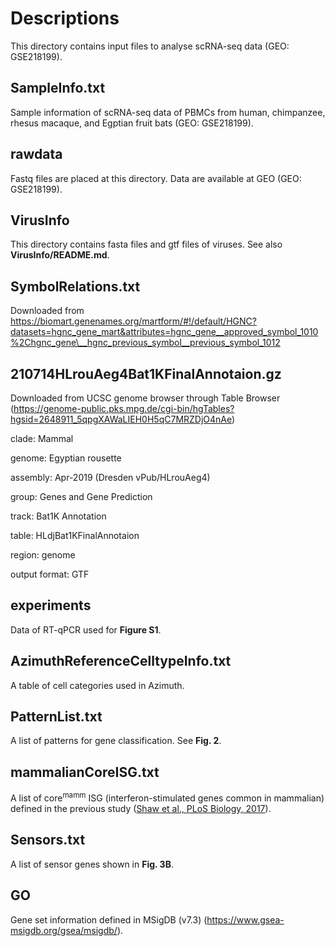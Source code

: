 # Descriptions
This directory contains input files to analyse scRNA-seq data (GEO: GSE218199).

## SampleInfo.txt
Sample information of scRNA-seq data of PBMCs from human, chimpanzee, rhesus macaque, and Egptian fruit bats (GEO: GSE218199).

## rawdata
Fastq files are placed at this directory. Data are available at GEO (GEO: GSE218199).

## VirusInfo
This directory contains fasta files and gtf files of viruses. See also **VirusInfo/README.md**.

## SymbolRelations.txt
Downloaded from https://biomart.genenames.org/martform/#!/default/HGNC?datasets=hgnc_gene_mart&attributes=hgnc_gene__approved_symbol_1010%2Chgnc_gene\__hgnc_previous_symbol__previous_symbol_1012

## 210714HLrouAeg4Bat1KFinalAnnotaion.gz
Downloaded from UCSC genome browser through Table Browser (https://genome-public.pks.mpg.de/cgi-bin/hgTables?hgsid=2648911_5qpgXAWaLIEH0H5qC7MRZDjO4nAe)

clade: Mammal

genome: Egyptian rousette

assembly: Apr-2019 (Dresden vPub/HLrouAeg4)

group: Genes and Gene Prediction

track: Bat1K Annotation

table: HLdjBat1KFinalAnnotaion

region: genome

output format: GTF

## experiments
Data of RT-qPCR used for **Figure S1**.

## AzimuthReferenceCelltypeInfo.txt
A table of cell categories used in Azimuth.

## PatternList.txt
A list of patterns for gene classification. See **Fig. 2**.

## mammalianCoreISG.txt
A list of core<sup>mamm</sup> ISG (interferon-stimulated genes common in mammalian) defined in the previous study ([Shaw et al., PLoS Biology, 2017](https://doi.org/10.1371/journal.pbio.2004086)).

## Sensors.txt
A list of sensor genes shown in **Fig. 3B**.

## GO
Gene set information defined in MSigDB (v7.3) (https://www.gsea-msigdb.org/gsea/msigdb/).







